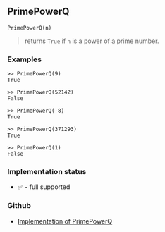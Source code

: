 ## PrimePowerQ

```
PrimePowerQ(n)
```

> returns `True` if `n` is a power of a prime number.

### Examples

```
>> PrimePowerQ(9)
True

>> PrimePowerQ(52142)
False

>> PrimePowerQ(-8)
True

>> PrimePowerQ(371293)
True

>> PrimePowerQ(1)
False
```






### Implementation status

* &#x2705; - full supported

### Github

* [Implementation of PrimePowerQ](https://github.com/axkr/symja_android_library/blob/master/symja_android_library/matheclipse-core/src/main/java/org/matheclipse/core/builtin/NumberTheory.java#L4443) 
